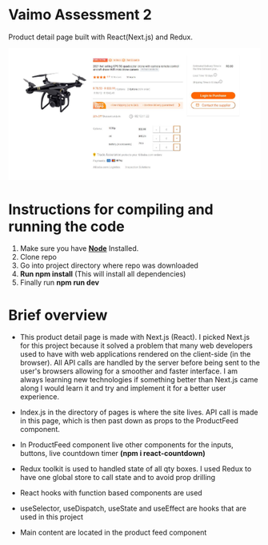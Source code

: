 # Vaimo Assessment 2

Product detail page built with React(Next.js) and Redux.

![imagename](Images/product_detail.JPG)

# Instructions for compiling and running the code

1. Make sure you have **[Node](https://nodejs.org/en/)** Installed.
2. Clone repo
3. Go into project directory where repo was downloaded
4. **Run npm install** (This will install all dependencies)
5. Finally run **npm run dev**

# Brief overview

- This product detail page is made with Next.js (React). I picked Next.js for this project because it solved a problem that many web developers used to have with web applications rendered on the client-side (in the browser). All API calls are handled by the server before being sent to the user's browsers allowing for a smoother and faster interface. I am always learning new technologies if something better than Next.js came along I would learn it and try and implement it for a better user experience.

- Index.js in the directory of pages is where the site lives. API call is made in this page, which is then past down as props to the ProductFeed component.

- In ProductFeed component live other components for the inputs, buttons, live countdown timer **(npm i react-countdown)**

- Redux toolkit is used to handled state of all qty boxes. I used Redux to have one global store to call state and to avoid prop drilling

- React hooks with function based components are used

- useSelector, useDispatch, useState and useEffect are hooks that are used in this project

- Main content are located in the product feed component

